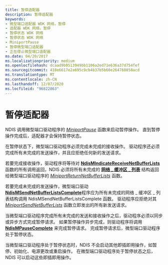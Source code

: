 ```yaml
---
title: 暂停适配器
description: 暂停适配器
keywords:
- 微型端口适配器 WDK 网络，暂停
- 适配器 WDK 网络，暂停
- 暂停状态 WDK 网络
- 暂停状态 WDK 网络
- MiniportPause
- 暂停微型端口适配器
- 正在停止微型端口适配器
ms.date: 04/20/2017
ms.localizationpriority: medium
ms.openlocfilehash: dcaad9b9513949bb1106a2ed71e636a37d754fef
ms.sourcegitcommit: 418e6617e2a695c9cb4b37b5b60e264760858acd
ms.translationtype: MT
ms.contentlocale: zh-CN
ms.lasthandoff: 12/07/2020
ms.locfileid: "96822863"
---
```

# <a name="pausing-an-adapter"></a>暂停适配器





NDIS 调用微型端口驱动程序的 [*MiniportPause*](/windows-hardware/drivers/ddi/ndis/nc-ndis-miniport_pause) 函数来启动暂停操作。 直到暂停操作完成后，适配器才会保持暂停状态。

在暂停状态下，微型端口驱动程序必须完成未完成的接收操作。 驱动程序还必须完成所有未完成的发送操作，并且应拒绝任何新的发送请求。

若要完成接收操作，驱动程序将等待对 [**NdisMIndicateReceiveNetBufferLists**](/windows-hardware/drivers/ddi/ndis/nf-ndis-ndismindicatereceivenetbufferlists) 函数的所有调用返回，NDIS 必须将所有未完成的 [**网络 \_ 缓冲区 \_ 列表**](/windows-hardware/drivers/ddi/ndis/ns-ndis-_net_buffer_list) 结构返回给微型端口驱动程序的 [*MiniportReturnNetBufferLists*](/windows-hardware/drivers/ddi/ndis/nc-ndis-miniport_return_net_buffer_lists) 函数。

若要完成未完成的发送操作，微型端口驱动 [**NdisMSendNetBufferListsComplete**](/windows-hardware/drivers/ddi/ndis/nf-ndis-ndismsendnetbufferlistscomplete)程序应为所有未完成的网络 \_ 缓冲区 \_ 列表结构调用 NdisMSendNetBufferListsComplete 函数。 驱动程序应拒绝对其 [*MiniportSendNetBufferLists*](/windows-hardware/drivers/ddi/ndis/nc-ndis-miniport_send_net_buffer_lists) 函数立即发出的所有新发送请求。

当微型端口驱动程序完成所有未完成的发送和接收操作之后，驱动程序必须以同步或异步方式完成暂停请求。 如果暂停操作异步完成，则驱动程序将调用 [**NdisMPauseComplete**](/windows-hardware/drivers/ddi/ndis/nf-ndis-ndismpausecomplete) 来完成暂停请求。 完成暂停请求后，微型端口驱动程序处于暂停状态。

当微型端口驱动程序处于暂停状态时，NDIS 不会启动其他即插即用操作，如暂停、初始化、电源更改或重启操作。 在微型端口驱动程序处于暂停状态之后，NDIS 可以启动这些即插即用操作。

 

